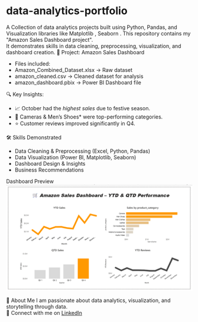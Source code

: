 # data-analytics-portfolio
A Collection of data analytics projects built using Python, Pandas, and Visualization libraries like Matplotlib , Seaborn .
This repository contains my "Amazon Sales Dashboard project".  
It demonstrates skills in data cleaning, preprocessing, visualization, and dashboard creation.
🚀 Project: Amazon Sales Dashboard
  - Files included:
  - Amazon_Combined_Dataset.xlsx → Raw dataset
  - amazon_cleaned.csv → Cleaned dataset for analysis
  - amazon_dashboard.pbix → Power BI Dashboard file

🔍 Key Insights:
  - 📈 October had the *highest sales* due to festive season.  
  - 👜 Cameras & Men’s Shoes* were top-performing categories.  
  - ⭐ Customer reviews improved significantly in Q4.  

🛠️ Skills Demonstrated
  - Data Cleaning & Preprocessing (Excel, Python, Pandas)  
  - Data Visualization (Power BI, Matplotlib, Seaborn)  
  - Dashboard Design & Insights  
  - Business Recommendations

Dashboard Preview
![Amazon Sales Dashboard](https://github.com/Somaaishu/data-analytics-portfolio/blob/main/amazon_dashboard.png.png)
     
📌 About Me
I am passionate about data analytics, visualization, and storytelling through data.  
🔗 Connect with me on [LinkedIn](https://www.linkedin.com/in/soma-aishwarya)
